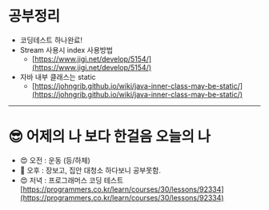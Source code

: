 # 공부정리

- 코딩테스트 하나완료!
- Stream 사용시 index 사용방법
    - [https://www.jigi.net/develop/5154/](https://www.jigi.net/develop/5154/)
- 자바 내부 클래스는 static
    - [https://johngrib.github.io/wiki/java-inner-class-may-be-static/](https://johngrib.github.io/wiki/java-inner-class-may-be-static/)

---

# 😎 어제의 나 보다 한걸음 오늘의 나

- 😍 오전 : 운동 (등/하체)
- 👻 오후 : 장보고, 집안 대청소 하다보니 공부못함.
- 😍 저녁 : 프로그래머스 코딩 테스트 [https://programmers.co.kr/learn/courses/30/lessons/92334](https://programmers.co.kr/learn/courses/30/lessons/92334)
